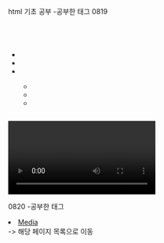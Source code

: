 html 기초 공부
-공부한 태그
0819
<body></body>
<div></div>
<h1></h1>
<h2></h2>
<h3></h3>

<p></p>

<br/>

<strong></strong>

<ul>
    <li></li>
    <li></li>
    <li></li>
</ul>

<dib id="#"></div>

<ol>
    <ul>
        <li></li>
        <li></li>
        <li></li>
    </ul>
</ol>

<img />

<video></video>

0820
-공부한 태그
<html></html>
<head></head>
<title></title>
<a href="" target=""></a>
 <li><a href="#media">Media</a></li> -> 해당 페이지 목록으로 이동
